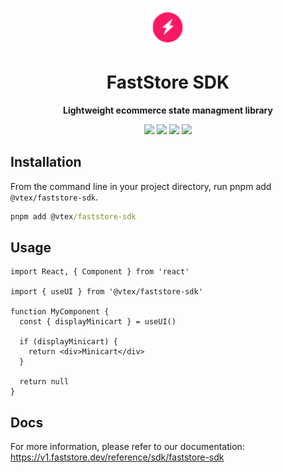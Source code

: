 <p align="center">
  <a href="https://faststore.dev">
    <img alt="Faststore" src="../ui/static/logo.png" width="60" />
  </a>
</p>
<h1 align="center">
  FastStore SDK
</h1>
<p align="center">
  <strong>
    Lightweight ecommerce state managment library
  </strong>
</p>

<div style="display: flex; justify-content: center; width: 100%">
  <a href="https://www.npmjs.com/package/@vtex/faststore-sdk" style="padding: 0px 2px 0px 0px">
    <img src="https://badge.fury.io/js/%40faststore%2Fui.svg" />
  </a>
  <a href="https://bundlephobia.com/package/@vtex/faststore-sdk" style="padding: 0px 2px 0px 2px">
    <img src="https://badgen.net/bundlephobia/minzip/@vtex/faststore-sdk" />
  </a>
  <a href="https://bundlephobia.com/package/@vtex/faststore-sdk" style="padding: 0px 2px 0px 2px">
    <img src="https://badgen.net/bundlephobia/tree-shaking/@vtex/faststore-sdk" />
  </a>
  <a href="https://bundlephobia.com/package/@vtex/faststore-sdk" style="padding: 0px 0px 0px 2px">
    <img src="https://badgen.net/bundlephobia/dependency-count/@vtex/faststore-sdk" />
  </a>
</div>

## Installation

From the command line in your project directory, run pnpm add `@vtex/faststore-sdk`.

```cmd
pnpm add @vtex/faststore-sdk
```

## Usage

```tsx
import React, { Component } from 'react'

import { useUI } from '@vtex/faststore-sdk'

function MyComponent {
  const { displayMinicart } = useUI()

  if (displayMinicart) {
    return <div>Minicart</div>
  }

  return null
}
```

## Docs

For more information, please refer to our documentation: https://v1.faststore.dev/reference/sdk/faststore-sdk
